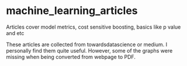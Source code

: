 # machine_learning_articles
Articles cover model metrics, cost sensitive boosting, basics like p value and etc

These articles are collected from towardsdatascience or medium. I personally find them quite useful. However, some of the graphs were missing when being converted from webpage to PDF. 
